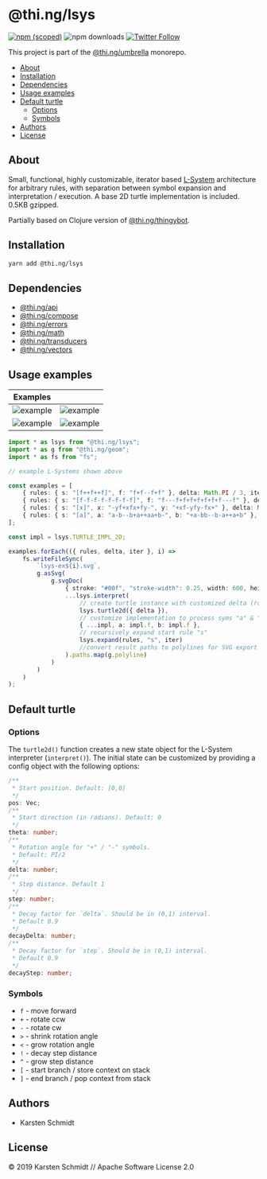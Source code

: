 # @thi.ng/lsys

[![npm (scoped)](https://img.shields.io/npm/v/@thi.ng/lsys.svg)](https://www.npmjs.com/package/@thi.ng/lsys)
![npm downloads](https://img.shields.io/npm/dm/@thi.ng/lsys.svg)
[![Twitter Follow](https://img.shields.io/twitter/follow/thing_umbrella.svg?style=flat-square&label=twitter)](https://twitter.com/thing_umbrella)

This project is part of the
[@thi.ng/umbrella](https://github.com/thi-ng/umbrella/) monorepo.

<!-- TOC depthFrom:2 depthTo:3 -->

- [About](#about)
- [Installation](#installation)
- [Dependencies](#dependencies)
- [Usage examples](#usage-examples)
- [Default turtle](#default-turtle)
    - [Options](#options)
    - [Symbols](#symbols)
- [Authors](#authors)
- [License](#license)

<!-- /TOC -->

## About

Small, functional, highly customizable, iterator based
[L-System](https://en.wikipedia.org/wiki/L-system) architecture for
arbitrary rules, with separation between symbol expansion and
interpretation / execution. A base 2D turtle implementation is included.
0.5KB gzipped.

Partially based on Clojure version of
[@thi.ng/thingybot](https://github.com/thi-ng/thingybot).

## Installation

```bash
yarn add @thi.ng/lsys
```

## Dependencies

- [@thi.ng/api](https://github.com/thi-ng/umbrella/tree/master/packages/api)
- [@thi.ng/compose](https://github.com/thi-ng/umbrella/tree/master/packages/compose)
- [@thi.ng/errors](https://github.com/thi-ng/umbrella/tree/master/packages/errors)
- [@thi.ng/math](https://github.com/thi-ng/umbrella/tree/master/packages/math)
- [@thi.ng/transducers](https://github.com/thi-ng/umbrella/tree/master/packages/transducers)
- [@thi.ng/vectors](https://github.com/thi-ng/umbrella/tree/master/packages/vectors)

## Usage examples

| Examples                                                                               |                                                                                        |
|----------------------------------------------------------------------------------------|----------------------------------------------------------------------------------------|
| ![example](https://raw.githubusercontent.com/thi-ng/umbrella/master/assets/lsys-0.png) | ![example](https://raw.githubusercontent.com/thi-ng/umbrella/master/assets/lsys-1.png) |
| ![example](https://raw.githubusercontent.com/thi-ng/umbrella/master/assets/lsys-2.png) | ![example](https://raw.githubusercontent.com/thi-ng/umbrella/master/assets/lsys-3.png) |

```ts
import * as lsys from "@thi.ng/lsys";
import * as g from "@thi.ng/geom";
import * as fs from "fs";

// example L-Systems shown above

const examples = [
    { rules: { s: "[f++f++f]", f: "f+f--f+f" }, delta: Math.PI / 3, iter: 5 },
    { rules: { s: "[f-f-f-f-f-f-f-f]", f: "f---f+f+f+f+f+f+f---f" }, delta: Math.PI / 4, iter: 6 },
    { rules: { s: "[x]", x: "-yf+xfx+fy-", y: "+xf-yfy-fx+" }, delta: Math.PI / 2, iter: 7 },
    { rules: { s: "[a]", a: "a-b--b+a++aa+b-", b: "+a-bb--b-a++a+b" }, delta: Math.PI / 3, iter: 5 }
];

const impl = lsys.TURTLE_IMPL_2D;

examples.forEach(({ rules, delta, iter }, i) =>
    fs.writeFileSync(
        `lsys-ex${i}.svg`,
        g.asSvg(
            g.svgDoc(
                { stroke: "#00f", "stroke-width": 0.25, width: 600, height: 600 },
                ...lsys.interpret(
                    // create turtle instance with customized delta (rot angle)
                    lsys.turtle2d({ delta }),
                    // customize implementation to process syms "a" & "b" as "f"
                    { ...impl, a: impl.f, b: impl.f },
                    // recursively expand start rule "s"
                    lsys.expand(rules, "s", iter)
                    //convert result paths to polylines for SVG export
                ).paths.map(g.polyline)
            )
        )
    )
);
```

## Default turtle

### Options

The `turtle2d()` function creates a new state object for the L-System
interpreter (`interpret()`). The initial state can be customized by
providing a config object with the following options:

```ts
/**
 * Start position. Default: [0,0]
 */
pos: Vec;
/**
 * Start direction (in radians). Default: 0
 */
theta: number;
/**
 * Rotation angle for "+" / "-" symbols.
 * Default: PI/2
 */
delta: number;
/**
 * Step distance. Default 1
 */
step: number;
/**
 * Decay factor for `delta`. Should be in (0,1) interval.
 * Default 0.9
 */
decayDelta: number;
/**
 * Decay factor for `step`. Should be in (0,1) interval.
 * Default 0.9
 */
decayStep: number;
```

### Symbols

- `f` - move forward
- `+` - rotate ccw
- `-` - rotate cw
- `>` - shrink rotation angle
- `<` - grow rotation angle
- `!` - decay step distance
- `^` - grow step distance
- `[` - start branch / store context on stack
- `]` - end branch / pop context from stack

## Authors

- Karsten Schmidt

## License

&copy; 2019 Karsten Schmidt // Apache Software License 2.0
